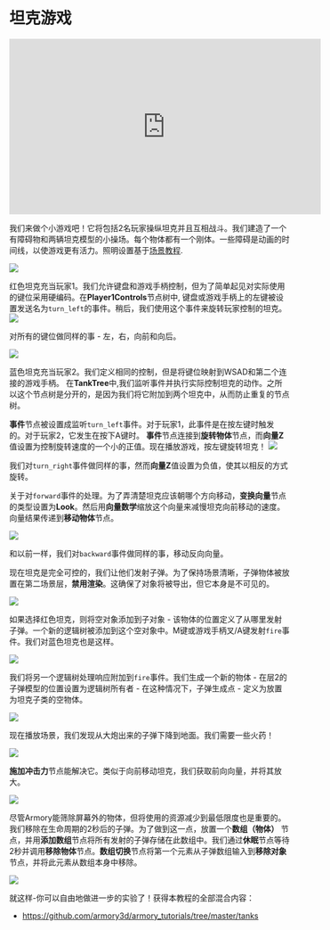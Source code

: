 # 坦克游戏

<iframe width="560" height="315" src="https://www.youtube.com/embed/5b97eR5_fQI?rel=0" frameborder="0" allow="autoplay; encrypted-media" allowfullscreen></iframe>

我们来做个小游戏吧！它将包括2名玩家操纵坦克并且互相战斗。我们建造了一个有障碍物和两辆坦克模型的小操场。每个物体都有一个刚体。一些障碍是动画的时间线，以使游戏更有活力。照明设置基于[场景教程](/getting_started/playground.md).

![](/getting_started/img/tanks/1.jpg)

红色坦克充当玩家1。我们允许键盘和游戏手柄控制，但为了简单起见对实际使用的键位采用硬编码。在**Player1Controls**节点树中, 键盘或游戏手柄上的左键被设置发送名为`turn_left`的事件。稍后，我们使用这个事件来旋转玩家控制的坦克。
![](/getting_started/img/tanks/2.jpg)

对所有的键位做同样的事 - 左，右，向前和向后。

![](/getting_started/img/tanks/3.jpg)

蓝色坦克充当玩家2。我们定义相同的控制，但是将键位映射到WSAD和第二个连接的游戏手柄。
在**TankTree**中,我们监听事件并执行实际控制坦克的动作。之所以这个节点树是分开的，是因为我们将它附加到两个坦克中，从而防止重复的节点树。

**事件**节点被设置成监听`turn_left`事件。对于玩家1，此事件是在按左键时触发的。对于玩家2，它发生在按下A键时。 **事件**节点连接到**旋转物体**节点，而**向量Z** 值设置为控制旋转速度的一个小的正值。现在播放游戏，按左键旋转坦克！
![](/getting_started/img/tanks/4.jpg)

我们对`turn_right`事件做同样的事，然而**向量Z**值设置为负值，使其以相反的方式旋转。

关于对`forward`事件的处理。为了弄清楚坦克应该朝哪个方向移动，**变换向量**节点的类型设置为**Look**。然后用**向量数学**缩放这个向量来减慢坦克向前移动的速度。 向量结果传递到**移动物体**节点。

![](/getting_started/img/tanks/5.jpg)

和以前一样，我们对`backward`事件做同样的事，移动反向向量。

现在坦克是完全可控的，我们让他们发射子弹。为了保持场景清晰，子弹物体被放置在第二场景层，**禁用渲染**。这确保了对象将被导出，但它本身是不可见的。

![](/getting_started/img/tanks/6.jpg)

如果选择红色坦克，则将空对象添加到子对象 - 该物体的位置定义了从哪里发射子弹。一个新的逻辑树被添加到这个空对象中。M键或游戏手柄叉/A键发射`fire`事件。我们对蓝色坦克也是这样。

![](/getting_started/img/tanks/7.jpg)

我们将另一个逻辑树处理响应附加到`fire`事件。我们生成一个新的物体 - 在层2的子弹模型的位置设置为逻辑树所有者 - 在这种情况下，子弹生成点 - 定义为放置为坦克子类的空物体。

![](/getting_started/img/tanks/8.jpg)

现在播放场景，我们发现从大炮出来的子弹下降到地面。我们需要一些火药！

![](/getting_started/img/tanks/a.jpg)

**施加冲击力**节点能解决它。类似于向前移动坦克，我们获取前向向量，并将其放大。

![](/getting_started/img/tanks/9.jpg)

尽管Armory能筛除屏幕外的物体，但将使用的资源减少到最低限度也是重要的。 我们移除在生命周期的2秒后的子弹。为了做到这一点，放置一个**数组（物体）** 节点，并用**添加数组**节点将所有发射的子弹存储在此数组中。我们通过**休眠**节点等待2秒并调用**移除物体**节点。**数组切换**节点将第一个元素从子弹数组输入到**移除对象**节点，并将此元素从数组本身中移除。

![](/getting_started/img/tanks/10.jpg)

就这样-你可以自由地做进一步的实验了！获得本教程的全部混合内容：

- https://github.com/armory3d/armory_tutorials/tree/master/tanks

